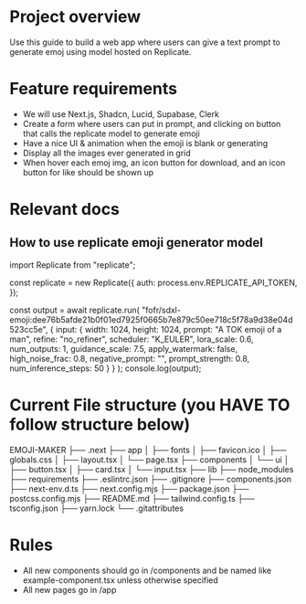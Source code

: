 # Project overview
Use this guide to build a web app where users can give a text prompt to generate emoj using model hosted on Replicate.

# Feature requirements
- We will use Next.js, Shadcn, Lucid, Supabase, Clerk
- Create a form where users can put in prompt, and clicking on button that calls the replicate model to generate emoji
- Have a nice UI & animation when the emoji is blank or generating
- Display all the images ever generated in grid
- When hover each emoj img, an icon button for download, and an icon button for like should be shown up

# Relevant docs
## How to use replicate emoji generator model

import Replicate from "replicate";

const replicate = new Replicate({
  auth: process.env.REPLICATE_API_TOKEN,
});

const output = await replicate.run(
  "fofr/sdxl-emoji:dee76b5afde21b0f01ed7925f0665b7e879c50ee718c5f78a9d38e04d523cc5e",
  {
    input: {
      width: 1024,
      height: 1024,
      prompt: "A TOK emoji of a man",
      refine: "no_refiner",
      scheduler: "K_EULER",
      lora_scale: 0.6,
      num_outputs: 1,
      guidance_scale: 7.5,
      apply_watermark: false,
      high_noise_frac: 0.8,
      negative_prompt: "",
      prompt_strength: 0.8,
      num_inference_steps: 50
    }
  }
);
console.log(output);


# Current File structure (you HAVE TO follow structure below)

EMOJI-MAKER
  ├── .next
  ├── app
  │   ├── fonts
  │   ├── favicon.ico
  │   ├── globals.css
  │   ├── layout.tsx
  │   └── page.tsx
  ├── components
  │   └── ui
  │       ├── button.tsx
  │       ├── card.tsx
  │       └── input.tsx
  ├── lib
  ├── node_modules
  ├── requirements
  ├── .eslintrc.json
  ├── .gitignore
  ├── components.json
  ├── next-env.d.ts
  ├── next.config.mjs
  ├── package.json
  ├── postcss.config.mjs
  ├── README.md
  ├── tailwind.config.ts
  ├── tsconfig.json
  ├── yarn.lock
  └── .gitattributes

# Rules
- All new components should go in /components and be named like example-component.tsx unless otherwise specified
- All new pages go in /app